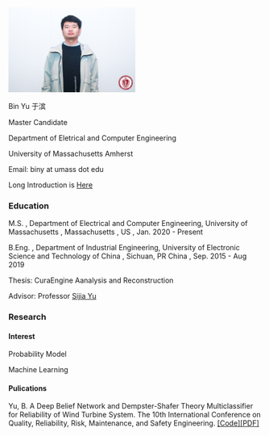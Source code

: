<img src="Image.jpg" width="50%" height="50%">

Bin Yu 于滨

Master Candidate

Department of Eletrical and Computer Engineering

University of Massachusetts Amherst

Email: biny at umass dot edu

Long Introduction is [Here](Resume_Bin-Yu_PDF.pdf)

### Education
M.S. , Department of Electrical and Computer Engineering, University of Massachusetts , Massachusetts , US , Jan. 2020 - Present

B.Eng. , Department of Industrial Engineering, University of Electronic Science and Technology of China ,  Sichuan, PR China , Sep. 2015 - Aug 2019

Thesis: CuraEngine Aanalysis and Reconstruction 

Advisor: Professor [Sijia Yu](https://www.smee.uestc.edu.cn/info/1177/8369.htm)

### Research
#### Interest
Probability Model 

Machine Learning
#### Pulications
Yu, B. A Deep Belief Network and Dempster-Shafer Theory Multiclassifier for Reliability of Wind Turbine System. The 10th International Conference on Quality, Reliability, Risk, Maintenance, and Safety Engineering. [[Code]](https://github.com/kyuBin422/DBN-DS-Multiclassifier)[[PDF]](https://drive.google.com/file/d/11ZKaIRoNQ6FFBc5W5U5qzgpTDDsowxj2/view)
